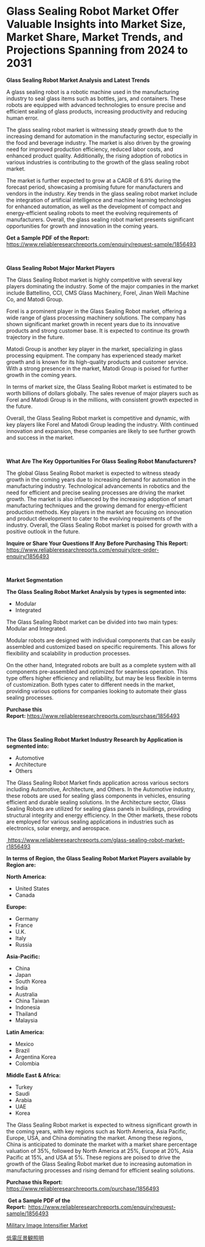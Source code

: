 <p><h1>Glass Sealing Robot Market Offer Valuable Insights into Market Size, Market Share, Market Trends, and Projections Spanning from 2024 to 2031</h1></p><p><strong>Glass Sealing Robot Market Analysis and Latest Trends</strong></p>
<p><p>A glass sealing robot is a robotic machine used in the manufacturing industry to seal glass items such as bottles, jars, and containers. These robots are equipped with advanced technologies to ensure precise and efficient sealing of glass products, increasing productivity and reducing human error.</p><p>The glass sealing robot market is witnessing steady growth due to the increasing demand for automation in the manufacturing sector, especially in the food and beverage industry. The market is also driven by the growing need for improved production efficiency, reduced labor costs, and enhanced product quality. Additionally, the rising adoption of robotics in various industries is contributing to the growth of the glass sealing robot market.</p><p>The market is further expected to grow at a CAGR of 6.9% during the forecast period, showcasing a promising future for manufacturers and vendors in the industry. Key trends in the glass sealing robot market include the integration of artificial intelligence and machine learning technologies for enhanced automation, as well as the development of compact and energy-efficient sealing robots to meet the evolving requirements of manufacturers. Overall, the glass sealing robot market presents significant opportunities for growth and innovation in the coming years.</p></p>
<p><strong>Get a Sample PDF of the Report:&nbsp;</strong> <a href="https://www.reliableresearchreports.com/enquiry/request-sample/1856493">https://www.reliableresearchreports.com/enquiry/request-sample/1856493</a></p>
<p>&nbsp;</p>
<p><strong>Glass Sealing Robot Major Market Players</strong></p>
<p><p>The Glass Sealing Robot market is highly competitive with several key players dominating the industry. Some of the major companies in the market include Battellino, CCI, CMS Glass Machinery, Forel, Jinan Weili Machine Co, and Matodi Group.</p><p>Forel is a prominent player in the Glass Sealing Robot market, offering a wide range of glass processing machinery solutions. The company has shown significant market growth in recent years due to its innovative products and strong customer base. It is expected to continue its growth trajectory in the future.</p><p>Matodi Group is another key player in the market, specializing in glass processing equipment. The company has experienced steady market growth and is known for its high-quality products and customer service. With a strong presence in the market, Matodi Group is poised for further growth in the coming years.</p><p>In terms of market size, the Glass Sealing Robot market is estimated to be worth billions of dollars globally. The sales revenue of major players such as Forel and Matodi Group is in the millions, with consistent growth expected in the future.</p><p>Overall, the Glass Sealing Robot market is competitive and dynamic, with key players like Forel and Matodi Group leading the industry. With continued innovation and expansion, these companies are likely to see further growth and success in the market.</p></p>
<p>&nbsp;</p>
<p><strong>What Are The Key Opportunities For Glass Sealing Robot Manufacturers?</strong></p>
<p><p>The global Glass Sealing Robot market is expected to witness steady growth in the coming years due to increasing demand for automation in the manufacturing industry. Technological advancements in robotics and the need for efficient and precise sealing processes are driving the market growth. The market is also influenced by the increasing adoption of smart manufacturing techniques and the growing demand for energy-efficient production methods. Key players in the market are focusing on innovation and product development to cater to the evolving requirements of the industry. Overall, the Glass Sealing Robot market is poised for growth with a positive outlook in the future.</p></p>
<p><strong>Inquire or Share Your Questions If Any Before Purchasing This Report:</strong> <a href="https://www.reliableresearchreports.com/enquiry/pre-order-enquiry/1856493">https://www.reliableresearchreports.com/enquiry/pre-order-enquiry/1856493</a></p>
<p>&nbsp;</p>
<p><strong>Market Segmentation</strong></p>
<p><strong>The Glass Sealing Robot Market Analysis by types is segmented into:</strong></p>
<p><ul><li>Modular</li><li>Integrated</li></ul></p>
<p><p>The Glass Sealing Robot market can be divided into two main types: Modular and Integrated.  </p><p>Modular robots are designed with individual components that can be easily assembled and customized based on specific requirements. This allows for flexibility and scalability in production processes.  </p><p>On the other hand, Integrated robots are built as a complete system with all components pre-assembled and optimized for seamless operation. This type offers higher efficiency and reliability, but may be less flexible in terms of customization. Both types cater to different needs in the market, providing various options for companies looking to automate their glass sealing processes.</p></p>
<p><strong>Purchase this Report:&nbsp;</strong><a href="https://www.reliableresearchreports.com/purchase/1856493">https://www.reliableresearchreports.com/purchase/1856493</a></p>
<p>&nbsp;</p>
<p><strong>The Glass Sealing Robot Market Industry Research by Application is segmented into:</strong></p>
<p><ul><li>Automotive</li><li>Architecture</li><li>Others</li></ul></p>
<p><p>The Glass Sealing Robot Market finds application across various sectors including Automotive, Architecture, and Others. In the Automotive industry, these robots are used for sealing glass components in vehicles, ensuring efficient and durable sealing solutions. In the Architecture sector, Glass Sealing Robots are utilized for sealing glass panels in buildings, providing structural integrity and energy efficiency. In the Other markets, these robots are employed for various sealing applications in industries such as electronics, solar energy, and aerospace.</p></p>
<p><a href="https://www.reliableresearchreports.com/glass-sealing-robot-market-r1856493">&nbsp;https://www.reliableresearchreports.com/glass-sealing-robot-market-r1856493</a></p>
<p><strong>In terms of Region, the Glass Sealing Robot Market Players available by Region are:</strong></p>
<p>
    <p> <strong> North America: </strong>
        <ul>
            <li>United States</li>
            <li>Canada</li>
        </ul>
        </p> 
    <p> <strong> Europe: </strong>
        <ul>
            <li>Germany</li>
            <li>France</li>
            <li>U.K.</li>
            <li>Italy</li>
            <li>Russia</li>
        </ul>
        </p> 
    <p> <strong> Asia-Pacific: </strong>
        <ul>
            <li>China</li>
            <li>Japan</li>
            <li>South Korea</li>
            <li>India</li>
            <li>Australia</li>
            <li>China Taiwan</li>
            <li>Indonesia</li>
            <li>Thailand</li>
            <li>Malaysia</li>
        </ul>
        </p> 
    <p> <strong> Latin America: </strong>
        <ul>
            <li>Mexico</li>
            <li>Brazil</li>
            <li>Argentina Korea</li>
            <li>Colombia</li>
        </ul>
        </p> 
    <p> <strong> Middle East & Africa: </strong>
        <ul>
            <li>Turkey</li>
            <li>Saudi</li>
            <li>Arabia</li>
            <li>UAE</li>
            <li>Korea</li>
        </ul>
    </p>
    </p>
<p><p>The Glass Sealing Robot market is expected to witness significant growth in the coming years, with key regions such as North America, Asia Pacific, Europe, USA, and China dominating the market. Among these regions, China is anticipated to dominate the market with a market share percentage valuation of 35%, followed by North America at 25%, Europe at 20%, Asia Pacific at 15%, and USA at 5%. These regions are poised to drive the growth of the Glass Sealing Robot market due to increasing automation in manufacturing processes and rising demand for efficient sealing solutions.</p></p>
<p><strong>Purchase this Report: </strong><a href="https://www.reliableresearchreports.com/purchase/1856493">https://www.reliableresearchreports.com/purchase/1856493</a></p>
<p>&nbsp;<strong>Get a Sample PDF of the Report:&nbsp;&nbsp;</strong><a href="https://www.reliableresearchreports.com/enquiry/request-sample/1856493">https://www.reliableresearchreports.com/enquiry/request-sample/1856493</a></p>
<p><strong></strong></p>
<p><p><a href="https://github.com/dimitrishawkinswaynenp91rgz/Market-Research-Report-List-2/blob/main/military-image-intensifier-market.md">Military Image Intensifier Market</a></p><p><a href="https://github.com/one-cool-chick/Market-Research-Report-List-1/blob/main/786850132399.md">低電圧景観照明</a></p></p>